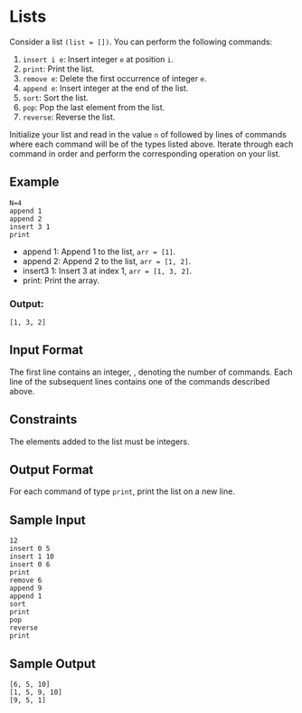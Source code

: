# Lists

Consider a list `(list = [])`. You can perform the following commands:

1. `insert i e`: Insert integer `e` at position `i`.
1. `print`: Print the list.
1. `remove e`: Delete the first occurrence of integer `e`.
1. `append e`: Insert integer  at the end of the list.
1. `sort`: Sort the list.
1. `pop`: Pop the last element from the list.
1. `reverse`: Reverse the list.

Initialize your list and read in the value `n` of  followed by  lines of commands where each command will be of the  types listed above. Iterate through each command in order and perform the corresponding operation on your list.

## Example
```
N=4
append 1
append 2
insert 3 1
print
```


* append 1: Append 1 to the list, `arr = [1]`.
* append 2: Append 2 to the list, `arr = [1, 2]`.
* insert3 1: Insert 3 at index 1, `arr = [1, 3, 2]`.
* print: Print the array.

### Output:
```
[1, 3, 2]
```

## Input Format

The first line contains an integer, , denoting the number of commands.
Each line  of the  subsequent lines contains one of the commands described above.

## Constraints

The elements added to the list must be integers.

## Output Format

For each command of type `print`, print the list on a new line.

## Sample Input

```
12
insert 0 5 
insert 1 10
insert 0 6
print
remove 6
append 9
append 1
sort
print
pop
reverse
print
```

## Sample Output
```
[6, 5, 10]
[1, 5, 9, 10]
[9, 5, 1]
```